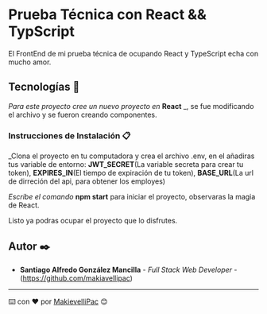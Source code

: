 # Prueba Técnica con React && TypScript

El FrontEnd de mi prueba técnica de ocupando React y TypeScript echa con mucho amor.

## Tecnologías 🚀

_Para este proyecto cree un nuevo proyecto en_ **React**  _, se fue modificando el archivo y se fueron creando componentes.

### Instrucciones de Instalación 📋

_Clona el proyecto en tu computadora y  crea el archivo .env, en el añadiras tus variable de entorno: **JWT_SECRET**(La variable secreta para crear tu token), **EXPIRES_IN**(El tiempo de expiración de tu token), **BASE_URL**(La url de dirreción del api, para obtener los employes)

_Escribe el comando_ **npm start** para iniciar el proyecto, observaras la magia de React.


Listo ya podras ocupar el proyecto que lo disfrutes.

## Autor ✒️

* **Santiago Alfredo González Mancilla** - *Full Stack Web Developer* - (https://github.com/makiavellipac)

---
⌨️ con ❤️ por [MakievelliPac](https://santiago-agm.xyz/) 😊